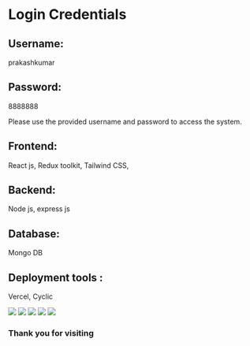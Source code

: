 # Login Credentials

## Username:
prakashkumar

## Password:
8888888

Please use the provided username and password to access the system.

## Frontend:
React js, Redux toolkit, Tailwind CSS,

## Backend:
Node js, express js

## Database:
Mongo DB

## Deployment tools :
Vercel, Cyclic

<p>
 <img src="https://res.cloudinary.com/dkwrlyeva/image/upload/v1714229326/Screenshot_2024-04-27_200005_gnshyh.png" />
 <img src="https://res.cloudinary.com/dkwrlyeva/image/upload/v1714229325/Screenshot_2024-04-27_200451_npinop.png" />
 <img src="https://res.cloudinary.com/dkwrlyeva/image/upload/v1714229327/Screenshot_2024-04-27_201527_cplawb.png" />
 <img src="https://res.cloudinary.com/dkwrlyeva/image/upload/v1714229325/Screenshot_2024-04-27_200704_j2kr1z.png" />
 <img src="https://res.cloudinary.com/dkwrlyeva/image/upload/v1714229326/Screenshot_2024-04-27_201418_qivnov.png" />

</p>
<h3>Thank you for visiting</h3>

